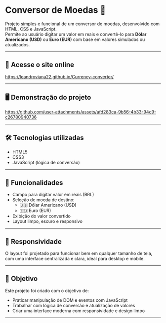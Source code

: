 # Conversor de Moedas 💱

Projeto simples e funcional de um conversor de moedas, desenvolvido com HTML, CSS e JavaScript.  
Permite ao usuário digitar um valor em reais e convertê-lo para **Dólar Americano (USD)** ou **Euro (EUR)** com base em valores simulados ou atualizados.

---

## 🔗 Acesse o site online  
https://leandroviana22.github.io/Currency-converter/

---

## 🖥️ Demonstração do projeto

https://github.com/user-attachments/assets/afd283ca-9b56-4b33-94c9-c26780940736


---

## 🛠️ Tecnologias utilizadas
- HTML5  
- CSS3  
- JavaScript (lógica de conversão)

---

## 🎯 Funcionalidades
- Campo para digitar valor em reais (BRL)
- Seleção de moeda de destino:
  - 🇺🇸 Dólar Americano (USD)
  - 🇪🇺 Euro (EUR)
- Exibição do valor convertido
- Layout limpo, escuro e responsivo

---

## 📱 Responsividade
O layout foi projetado para funcionar bem em qualquer tamanho de tela, com uma interface centralizada e clara, ideal para desktop e mobile.

---

## 📌 Objetivo
Este projeto foi criado com o objetivo de:
- Praticar manipulação de DOM e eventos com JavaScript
- Trabalhar com lógica de conversão e atualização de valores
- Criar uma interface moderna com responsividade e design limpo

---
